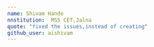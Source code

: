 ```yaml
---
name: Shivam Hande
nnstitution:  MSS CET,Jalna
quote: "fixed the issues,instead of creating"
github_user: aishivam
---
```


